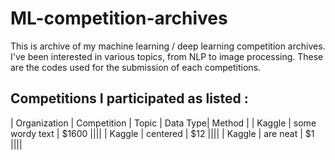 # ML-competition-archives

This is archive of my machine learning / deep learning competition archives.
I've been interested in various topics, from NLP to image processing. These are the codes used for the submission of each competitions.

## Competitions I participated as listed : 

| Organization  | Competition  | Topic | Data Type| Method |
| Kaggle | some wordy text | $1600 ||||
| Kaggle | centered        |   $12 ||||
| Kaggle | are neat        |    $1 ||||
